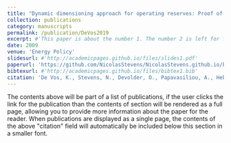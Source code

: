 ```yaml
---
title: "Dynamic dimensioning approach for operating reserves: Proof of concept in Belgium"
collection: publications
category: manuscripts
permalink: /publication/DeVos2019
excerpt: #'This paper is about the number 1. The number 2 is left for future work.'
date: 2009
venue: 'Energy Policy'
slidesurl: #'http://academicpages.github.io/files/slides1.pdf'
paperurl: 'https://github.com/NicolasStevens/NicolasStevens.github.io/blob/main/files/DeVos2019.pdf'
bibtexurl: #'http://academicpages.github.io/files/bibtex1.bib'
citation: 'De Vos, K., Stevens, N., Devolder, O., Papavasiliou, A., Hebb, B., and Matthys-Donnadieu, J. (2019). Dynamic dimensioning approach for operating reserves: Proof of concept in Belgium. Energy Policy, 124, 272-285.'
---
```

The contents above will be part of a list of publications, if the user clicks the link for the publication than the contents of section will be rendered as a full page, allowing you to provide more information about the paper for the reader. When publications are displayed as a single page, the contents of the above "citation" field will automatically be included below this section in a smaller font.
